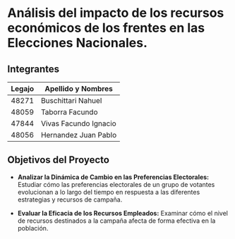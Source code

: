 # Análisis del impacto de los recursos económicos de los frentes en las Elecciones Nacionales.

## Integrantes
| Legajo | Apellido y Nombres |
| ------------- | ------------- |
| 48271  | Buschittari Nahuel  |
| 48059  | Taborra Facundo  |
| 47844  | Vivas Facundo Ignacio |
| 48056  | Hernandez Juan Pablo  |

## Objetivos del Proyecto

- **Analizar la Dinámica de Cambio en las Preferencias Electorales:** Estudiar cómo las preferencias electorales de un grupo de votantes evolucionan a lo largo del tiempo en respuesta a las diferentes estrategias y recursos de campaña.

- **Evaluar la Eficacia de los Recursos Empleados:** Examinar cómo el nivel de recursos destinados a la campaña afecta de forma efectiva en la población.
